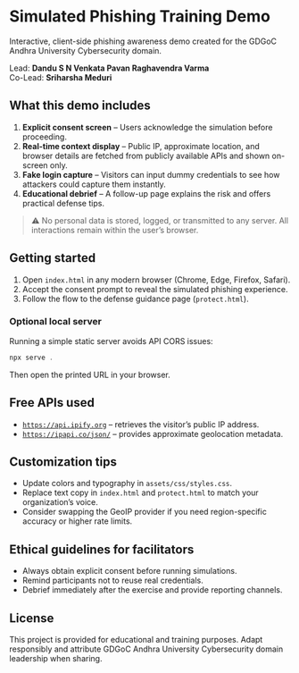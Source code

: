 # Simulated Phishing Training Demo

Interactive, client-side phishing awareness demo created for the GDGoC Andhra University Cybersecurity domain.

Lead: **Dandu S N Venkata Pavan Raghavendra Varma**  
Co-Lead: **Sriharsha Meduri**

## What this demo includes

1. **Explicit consent screen** – Users acknowledge the simulation before proceeding.
2. **Real-time context display** – Public IP, approximate location, and browser details are fetched from publicly available APIs and shown on-screen only.
3. **Fake login capture** – Visitors can input dummy credentials to see how attackers could capture them instantly.
4. **Educational debrief** – A follow-up page explains the risk and offers practical defense tips.

> ⚠️ No personal data is stored, logged, or transmitted to any server. All interactions remain within the user’s browser.

## Getting started

1. Open `index.html` in any modern browser (Chrome, Edge, Firefox, Safari).
2. Accept the consent prompt to reveal the simulated phishing experience.
3. Follow the flow to the defense guidance page (`protect.html`).

### Optional local server

Running a simple static server avoids API CORS issues:

```powershell
npx serve .
```

Then open the printed URL in your browser.

## Free APIs used

- [`https://api.ipify.org`](https://api.ipify.org) – retrieves the visitor’s public IP address.
- [`https://ipapi.co/json/`](https://ipapi.co/json/) – provides approximate geolocation metadata.

## Customization tips

- Update colors and typography in `assets/css/styles.css`.
- Replace text copy in `index.html` and `protect.html` to match your organization’s voice.
- Consider swapping the GeoIP provider if you need region-specific accuracy or higher rate limits.

## Ethical guidelines for facilitators

- Always obtain explicit consent before running simulations.
- Remind participants not to reuse real credentials.
- Debrief immediately after the exercise and provide reporting channels.

## License

This project is provided for educational and training purposes. Adapt responsibly and attribute GDGoC Andhra University Cybersecurity domain leadership when sharing.
